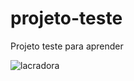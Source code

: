 # projeto-teste
Projeto teste para aprender

![lacradora](https://user-images.githubusercontent.com/70283944/91624510-2b984180-e977-11ea-8243-09ceb2c0aae1.jpg)
